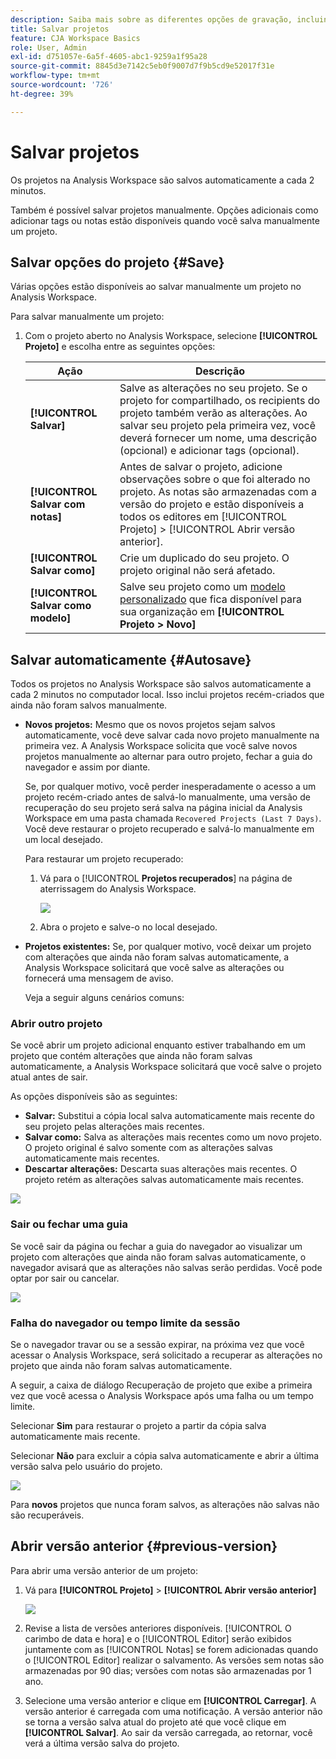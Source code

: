 ```yaml
---
description: Saiba mais sobre as diferentes opções de gravação, incluindo salvar automaticamente, salvar como, salvar como modelo e abrir versões anteriores.
title: Salvar projetos
feature: CJA Workspace Basics
role: User, Admin
exl-id: d751057e-6a5f-4605-abc1-9259a1f95a28
source-git-commit: 8845d3e7142c5eb0f9007d7f9b5cd9e52017f31e
workflow-type: tm+mt
source-wordcount: '726'
ht-degree: 39%

---
```


# Salvar projetos

Os projetos na Analysis Workspace são salvos automaticamente a cada 2 minutos.

Também é possível salvar projetos manualmente. Opções adicionais como adicionar tags ou notas estão disponíveis quando você salva manualmente um projeto.

## Salvar opções do projeto {#Save}

Várias opções estão disponíveis ao salvar manualmente um projeto no Analysis Workspace.

Para salvar manualmente um projeto:

1. Com o projeto aberto no Analysis Workspace, selecione **[!UICONTROL Projeto]** e escolha entre as seguintes opções:

   | Ação | Descrição |
   |---|---| 
   | **[!UICONTROL Salvar]** | Salve as alterações no seu projeto. Se o projeto for compartilhado, os recipients do projeto também verão as alterações. Ao salvar seu projeto pela primeira vez, você deverá fornecer um nome, uma descrição (opcional) e adicionar tags (opcional). |
   | **[!UICONTROL Salvar com notas]** | Antes de salvar o projeto, adicione observações sobre o que foi alterado no projeto. As notas são armazenadas com a versão do projeto e estão disponíveis a todos os editores em [!UICONTROL Projeto] > [!UICONTROL Abrir versão anterior]. |
   | **[!UICONTROL Salvar como]** | Crie um duplicado do seu projeto. O projeto original não será afetado. |
   | **[!UICONTROL Salvar como modelo]** | Salve seu projeto como um [modelo personalizado](https://experienceleague.adobe.com/docs/analytics/analyze/analysis-workspace/build-workspace-project/starter-projects.html?lang=pt-BR) que fica disponível para sua organização em **[!UICONTROL Projeto > Novo]** |

## Salvar automaticamente {#Autosave}

Todos os projetos no Analysis Workspace são salvos automaticamente a cada 2 minutos no computador local. Isso inclui projetos recém-criados que ainda não foram salvos manualmente.

* **Novos projetos:** Mesmo que os novos projetos sejam salvos automaticamente, você deve salvar cada novo projeto manualmente na primeira vez. A Analysis Workspace solicita que você salve novos projetos manualmente ao alternar para outro projeto, fechar a guia do navegador e assim por diante.

   Se, por qualquer motivo, você perder inesperadamente o acesso a um projeto recém-criado antes de salvá-lo manualmente, uma versão de recuperação do seu projeto será salva na página inicial da Analysis Workspace em uma pasta chamada `Recovered Projects (Last 7 Days)`. Você deve restaurar o projeto recuperado e salvá-lo manualmente em um local desejado.

   Para restaurar um projeto recuperado:

   1. Vá para o [!UICONTROL **Projetos recuperados**] na página de aterrissagem do Analysis Workspace.

      ![](assets/recovered-folder.png)

   1. Abra o projeto e salve-o no local desejado.


* **Projetos existentes:** Se, por qualquer motivo, você deixar um projeto com alterações que ainda não foram salvas automaticamente, a Analysis Workspace solicitará que você salve as alterações ou fornecerá uma mensagem de aviso.

   Veja a seguir alguns cenários comuns:

### Abrir outro projeto

Se você abrir um projeto adicional enquanto estiver trabalhando em um projeto que contém alterações que ainda não foram salvas automaticamente, a Analysis Workspace solicitará que você salve o projeto atual antes de sair.

As opções disponíveis são as seguintes:

* **Salvar:** Substitui a cópia local salva automaticamente mais recente do seu projeto pelas alterações mais recentes.
* **Salvar como:** Salva as alterações mais recentes como um novo projeto. O projeto original é salvo somente com as alterações salvas automaticamente mais recentes.
* **Descartar alterações:** Descarta suas alterações mais recentes. O projeto retém as alterações salvas automaticamente mais recentes.

![](assets/existing-save.png)

### Sair ou fechar uma guia

Se você sair da página ou fechar a guia do navegador ao visualizar um projeto com alterações que ainda não foram salvas automaticamente, o navegador avisará que as alterações não salvas serão perdidas. Você pode optar por sair ou cancelar.

![](assets/browser-image.png)

### Falha do navegador ou tempo limite da sessão

Se o navegador travar ou se a sessão expirar, na próxima vez que você acessar o Analysis Workspace, será solicitado a recuperar as alterações no projeto que ainda não foram salvas automaticamente.

A seguir, a caixa de diálogo Recuperação de projeto que exibe a primeira vez que você acessa o Analysis Workspace após uma falha ou um tempo limite.

Selecionar **Sim** para restaurar o projeto a partir da cópia salva automaticamente mais recente.

Selecionar **Não** para excluir a cópia salva automaticamente e abrir a última versão salva pelo usuário do projeto.

![](assets/project-recovery.png)

Para **novos** projetos que nunca foram salvos, as alterações não salvas não são recuperáveis.

## Abrir versão anterior {#previous-version}

Para abrir uma versão anterior de um projeto:

1. Vá para **[!UICONTROL Projeto]** > **[!UICONTROL Abrir versão anterior]**

   ![](assets/previous-versions.png)

1. Revise a lista de versões anteriores disponíveis.
   [!UICONTROL O carimbo de data e hora] e o [!UICONTROL Editor] serão exibidos juntamente com as [!UICONTROL Notas] se forem adicionadas quando o [!UICONTROL Editor] realizar o salvamento. As versões sem notas são armazenadas por 90 dias; versões com notas são armazenadas por 1 ano.
1. Selecione uma versão anterior e clique em **[!UICONTROL Carregar]**.
A versão anterior é carregada com uma notificação. A versão anterior não se torna a versão salva atual do projeto até que você clique em **[!UICONTROL Salvar]**. Ao sair da versão carregada, ao retornar, você verá a última versão salva do projeto.
